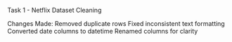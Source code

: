 Task 1 - Netflix Dataset Cleaning

Changes Made:
Removed duplicate rows
Fixed inconsistent text formatting
Converted date columns to datetime
Renamed columns for clarity
